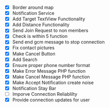 * [x] Border around map
* [x] Notification Service
* [x] Add Target TextView Functionality
* [x] Add Distance Functionality
* [x] Send Join Request to non members
* [x] Check is within 5 function
* [x] Send end gcm message to stop connection
* [x] Fix contact pictures
* [x] Make Cancel Button
* [x] Add Search
* [x] Ensure proper phone number format
* [x] Make Error Message PHP function
* [x] Make Cancel Message PHP function
* [x] Make Accept Notification create noise
* [x] Notification Stay Bar
* [ ] Imporve Connection Reliablilty
* [x] Provide connection updates for user
